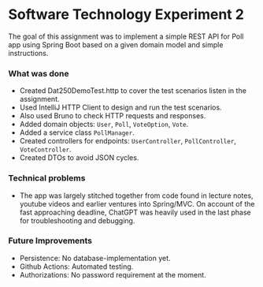 # Software Technology Experiment 2
The goal of this assignment was to implement a simple REST API for 
Poll app using Spring Boot based on a given domain model and simple instructions.

### What was done
- Created Dat250DemoTest.http to cover the test scenarios listen in the assignment.
- Used IntelliJ HTTP Client to design and run the test scenarios.
- Also used Bruno to check HTTP requests and responses.
- Added domain objects: `User`, `Poll`, `VoteOption`, `Vote`.
- Added a service class `PollManager`.
- Created controllers for endpoints: `UserController`, `PollController`, `VoteController`.
- Created DTOs to avoid JSON cycles.

### Technical problems
- The app was largely stitched together from code found in lecture notes, 
youtube videos and earlier ventures into Spring/MVC. On account of the fast 
approaching deadline, ChatGPT was heavily used in the last phase for troubleshooting and debugging.

### Future Improvements
- Persistence: No database-implementation yet.
- Github Actions: Automated testing.
- Authorizations: No password requirement at the moment.
